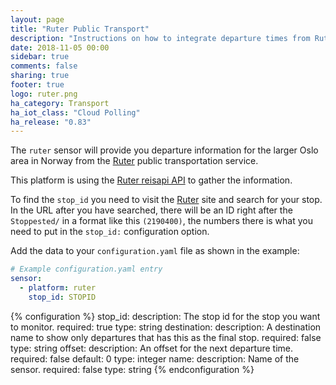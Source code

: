 ```yaml
---
layout: page
title: "Ruter Public Transport"
description: "Instructions on how to integrate departure times from Ruter within Home Assistant."
date: 2018-11-05 00:00
sidebar: true
comments: false
sharing: true
footer: true
logo: ruter.png
ha_category: Transport
ha_iot_class: "Cloud Polling"
ha_release: "0.83"
---
```


The `ruter` sensor will provide you departure information for the larger Oslo area in Norway from the [Ruter][ruter] public transportation service.

This platform is using the [Ruter reisapi API][ruter-api] to gather the information.

To find the `stop_id` you need to visit the [Ruter][ruter] site and search for your stop.
In the URL after you have searched, there will be an ID right after the `Stoppested/` in a format like this `(2190400)`, the numbers there is what you need to put in the `stop_id:` configuration option.

Add the data to your `configuration.yaml` file as shown in the example:

```yaml
# Example configuration.yaml entry
sensor:
  - platform: ruter
    stop_id: STOPID
```

{% configuration %}
stop_id:
  description: The stop id for the stop you want to monitor.
  required: true
  type: string
destination:
  description: A destination name to show only departures that has this as the final stop.
  required: false
  type: string
offset:
  description: An offset for the next departure time.
  required: false
  default: 0
  type: integer
name:
  description: Name of the sensor.
  required: false
  type: string
{% endconfiguration %}

[ruter]: https://ruter.no/reiseplanlegger/Stoppested
[ruter-api]: http://reisapi.ruter.no/Help